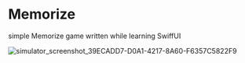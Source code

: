 # Memorize
simple Memorize game written while learning SwiffUI


![simulator_screenshot_39ECADD7-D0A1-4217-8A60-F6357C5822F9](https://user-images.githubusercontent.com/16958387/120913832-bef56480-c6b7-11eb-8a66-3c48178a62f4.png)
